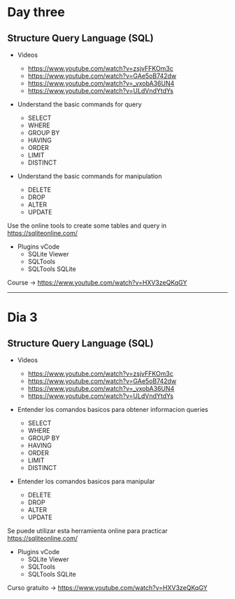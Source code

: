 # Day three

## Structure Query Language (SQL)

- Videos
    - https://www.youtube.com/watch?v=zsjvFFKOm3c
    - https://www.youtube.com/watch?v=GAe5oB742dw
    - https://www.youtube.com/watch?v=_vxobA36UN4
    - https://www.youtube.com/watch?v=ULdVndYtdYs

- Understand the basic commands for query
    - SELECT
    - WHERE
    - GROUP BY
    - HAVING
    - ORDER
    - LIMIT
    - DISTINCT

- Understand the basic commands for manipulation
    - DELETE
    - DROP
    - ALTER
    - UPDATE

Use the online tools to create some tables and query in https://sqliteonline.com/

- Plugins vCode
    - SQLite Viewer
    - SQLTools
    - SQLTools SQLite

Course -> https://www.youtube.com/watch?v=HXV3zeQKqGY

---

# Dia 3

## Structure Query Language (SQL)

- Videos
    - https://www.youtube.com/watch?v=zsjvFFKOm3c
    - https://www.youtube.com/watch?v=GAe5oB742dw
    - https://www.youtube.com/watch?v=_vxobA36UN4
    - https://www.youtube.com/watch?v=ULdVndYtdYs

- Entender los comandos basicos para obtener informacion queries
    - SELECT
    - WHERE
    - GROUP BY
    - HAVING
    - ORDER
    - LIMIT
    - DISTINCT

- Entender los comandos basicos para manipular
    - DELETE
    - DROP
    - ALTER
    - UPDATE

Se puede utilizar esta herramienta online para practicar https://sqliteonline.com/

- Plugins vCode
    - SQLite Viewer
    - SQLTools
    - SQLTools SQLite

Curso gratuito -> https://www.youtube.com/watch?v=HXV3zeQKqGY
